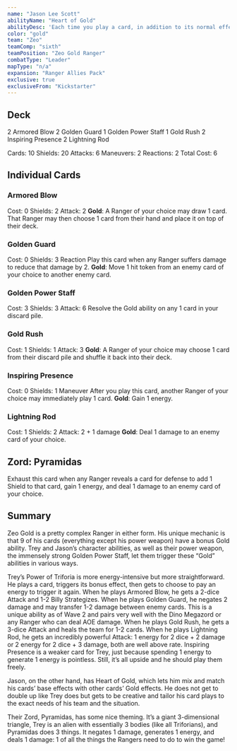 ```yaml
---
name: "Jason Lee Scott"
abilityName: "Heart of Gold"
abilityDesc: 'Each time you play a card, in addition to its normal effects, you may reveal 1 card from your hand and resolve the "Gold" ability on the revealed card. if you do , place the revealed card on the bottom of your deck and draw 1 card.'
color: "gold"
team: "Zeo"
teamComp: "sixth"
teamPosition: "Zeo Gold Ranger"
combatType: "Leader"
mapType: "n/a"
expansion: "Ranger Allies Pack"
exclusive: true
exclusiveFrom: "Kickstarter"
---
```


## Deck

2 Armored Blow 2 Golden Guard 1 Golden Power Staff 1 Gold Rush 2 Inspiring Presence 2 Lightning Rod

Cards: 10 Shields: 20 Attacks: 6 Maneuvers: 2 Reactions: 2 Total Cost: 6

## Individual Cards

### Armored Blow

Cost: 0 Shields: 2 Attack: 2 **Gold**: A Ranger of your choice may draw 1 card. That Ranger may then choose 1 card from their hand and place it on top of their deck.

### Golden Guard

Cost: 0 Shields: 3 Reaction Play this card when any Ranger suffers damage to reduce that damage by 2. **Gold**: Move 1 hit token from an enemy card of your choice to another enemy card.

### Golden Power Staff

Cost: 3 Shields: 3 Attack: 6 Resolve the Gold ability on any 1 card in your discard pile.

### Gold Rush

Cost: 1 Shields: 1 Attack: 3 **Gold**: A Ranger of your choice may choose 1 card from their discard pile and shuffle it back into their deck.

### Inspiring Presence

Cost: 0 Shields: 1 Maneuver After you play this card, another Ranger of your choice may immediately play 1 card. **Gold**: Gain 1 energy.

### Lightning Rod

Cost: 1 Shields: 2 Attack: 2 + 1 damage **Gold**: Deal 1 damage to an enemy card of your choice.

## Zord: Pyramidas

Exhaust this card when any Ranger reveals a card for defense to add 1 Shield to that card, gain 1 energy, and deal 1 damage to an enemy card of your choice.

## Summary

Zeo Gold is a pretty complex Ranger in either form. His unique mechanic is that 9 of his cards (everything except his power weapon) have a bonus Gold ability. Trey and Jason’s character abilities, as well as their power weapon, the immensely strong Golden Power Staff, let them trigger these “Gold” abilities in various ways.

Trey’s Power of Triforia is more energy-intensive but more straightforward. He plays a card, triggers its bonus effect, then gets to choose to pay an energy to trigger it again. When he plays Armored Blow, he gets a 2-dice Attack and 1-2 Billy Strategizes. When he plays Golden Guard, he negates 2 damage and may transfer 1-2 damage between enemy cards. This is a unique ability as of Wave 2 and pairs very well with the Dino Megazord or any Ranger who can deal AOE damage. When he plays Gold Rush, he gets a 3-dice Attack and heals the team for 1-2 cards. When he plays Lightning Rod, he gets an incredibly powerful Attack: 1 energy for 2 dice + 2 damage or 2 energy for 2 dice + 3 damage, both are well above rate. Inspiring Presence is a weaker card for Trey, just because spending 1 energy to generate 1 energy is pointless. Still, it’s all upside and he should play them freely.

Jason, on the other hand, has Heart of Gold, which lets him mix and match his cards’ base effects with other cards’ Gold effects. He does not get to double up like Trey does but gets to be creative and tailor his card plays to the exact needs of his team and the situation.

Their Zord, Pyramidas, has some nice theming. It’s a giant 3-dimensional triangle, Trey is an alien with essentially 3 bodies (like all Triforians), and Pyramidas does 3 things. It negates 1 damage, generates 1 energy, and deals 1 damage: 1 of all the things the Rangers need to do to win the game!

<!--stackedit_data:
eyJoaXN0b3J5IjpbMTA4NjMyNzQ1M119
-->

